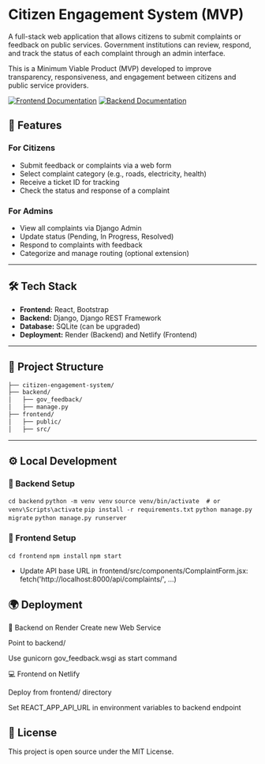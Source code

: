 # Citizen Engagement System (MVP)

A full-stack web application that allows citizens to submit complaints or feedback on public services. Government institutions can review, respond, and track the status of each complaint through an admin interface.

This is a Minimum Viable Product (MVP) developed to improve transparency, responsiveness, and engagement between citizens and public service providers.

[![Frontend Documentation](https://img.shields.io/badge/Frontend-blue?style=for-the-badge)](./frontend/README.md) [![Backend Documentation](https://img.shields.io/badge/Backend-green?style=for-the-badge)](./backend/README.md)

## 🚀 Features

### For Citizens
- Submit feedback or complaints via a web form
- Select complaint category (e.g., roads, electricity, health)
- Receive a ticket ID for tracking
- Check the status and response of a complaint

### For Admins
- View all complaints via Django Admin
- Update status (Pending, In Progress, Resolved)
- Respond to complaints with feedback
- Categorize and manage routing (optional extension)

---

## 🛠 Tech Stack

- **Frontend:** React, Bootstrap
- **Backend:** Django, Django REST Framework
- **Database:** SQLite (can be upgraded)
- **Deployment:** Render (Backend) and Netlify (Frontend)

---
## 📁 Project Structure

```bash
├── citizen-engagement-system/
├── backend/
│   ├── gov_feedback/
│   ├── manage.py
├── frontend/
│   ├── public/
│   ├── src/
```

---

## ⚙️ Local Development

### 🔧 Backend Setup

`cd backend`
`python -m venv venv`
`source venv/bin/activate  # or venv\Scripts\activate`
`pip install -r requirements.txt`
`python manage.py migrate`
`python manage.py runserver`

### 🔧 Frontend Setup
`cd frontend`
`npm install`
`npm start`

- Update API base URL in frontend/src/components/ComplaintForm.jsx:
fetch('http://localhost:8000/api/complaints/', ...)

## 🌍 Deployment
🧩 Backend on Render
Create new Web Service

Point to backend/

Use gunicorn gov_feedback.wsgi as start command

💻 Frontend on Netlify

Deploy from frontend/ directory

Set REACT_APP_API_URL in environment variables to backend endpoint

## 📄 License
This project is open source under the MIT License.







